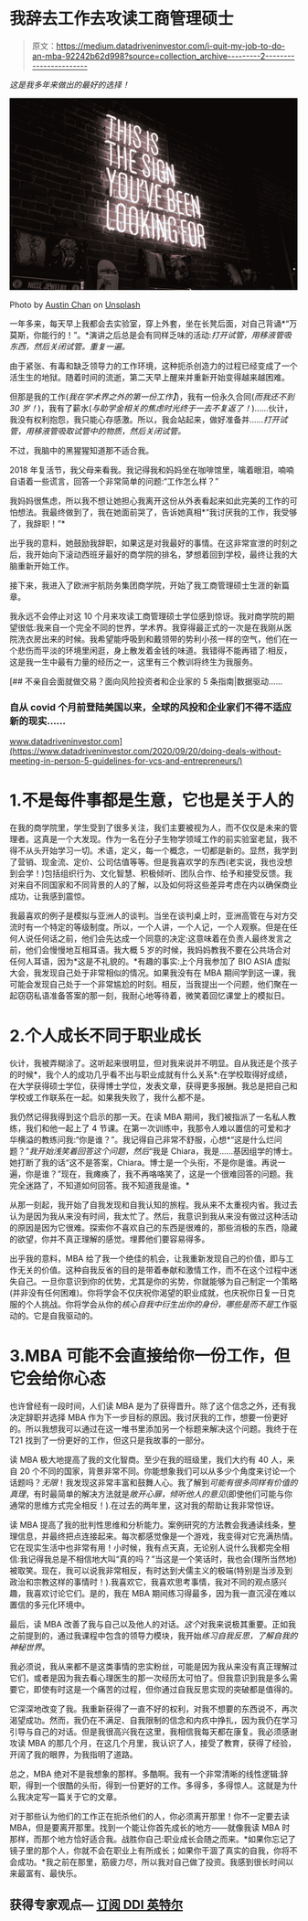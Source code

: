 # 我辞去工作去攻读工商管理硕士

> 原文：<https://medium.datadriveninvestor.com/i-quit-my-job-to-do-an-mba-92242b62d998?source=collection_archive---------2----------------------->

*这是我多年来做出的最好的选择！*

![](img/93690763ee5289e8df67a1aa93ed59c8.png)

Photo by [Austin Chan](https://unsplash.com/@austinchan?utm_source=unsplash&utm_medium=referral&utm_content=creditCopyText) on [Unsplash](https://unsplash.com/s/photos/personal-growth?utm_source=unsplash&utm_medium=referral&utm_content=creditCopyText)

一年多来，每天早上我都会去实验室，穿上外套，坐在长凳后面，对自己背诵*“万莫斯，你能行的！”。*演讲之后总是会有同样乏味的活动:*打开试管，用移液管吸东西，然后关闭试管。重复一遍。*

由于紧张、有毒和缺乏领导力的工作环境，这种扼杀创造力的过程已经变成了一个活生生的地狱。随着时间的流逝，第二天早上醒来并重新开始变得越来越困难。

但那是我的工作(*我在学术界之外的第一份工作】*)，我有一份永久合同(*而我还不到 30 岁！*)，我有了薪水(*与助学金相关的焦虑时光终于一去不复返了！*)……伙计，我没有权利抱怨，我只能心存感激。所以，我会站起来，做好准备并……*打开试管，用移液管吸取试管中的物质，然后关闭试管。*

不过，我脑中的黑猩猩知道那不适合我。

2018 年复活节，我父母来看我。我记得我和妈妈坐在咖啡馆里，噙着眼泪，喃喃自语着一些谎言，回答一个非常简单的问题:“工作怎么样？”

我妈妈很焦虑，所以我不想让她担心我离开这份从外表看起来如此完美的工作的可怕想法。我最终做到了，我在她面前哭了，告诉她真相*“我讨厌我的工作，我受够了，我辞职！”*

出乎我的意料，她鼓励我辞职，如果这是对我最好的事情。在这非常宣泄的时刻之后，我开始向下滚动西班牙最好的商学院的排名，梦想着回到学校，最终让我的大脑重新开始工作。

接下来，我进入了欧洲宇航防务集团商学院，开始了我工商管理硕士生涯的新篇章。

我永远不会停止对这 10 个月来攻读工商管理硕士学位感到惊讶。我对商学院的期望很低:我来自一个完全不同的世界，学术界。我穿得最正式的一次是在我刚从医院洗衣房出来的时候。我希望能呼吸到和戴领带的势利小孩一样的空气，他们在一个悲伤而平淡的环境里闲逛，身上散发着金钱的味道。我错得不能再错了:相反，这是我一生中最有力量的经历之一，这里有三个教训将终生为我服务。

[](https://www.datadriveninvestor.com/2020/09/20/doing-deals-without-meeting-in-person-5-guidelines-for-vcs-and-entrepreneurs/) [## 不亲自会面就做交易？面向风险投资者和企业家的 5 条指南|数据驱动……

### 自从 covid 个月前登陆美国以来，全球的风投和企业家们不得不适应新的现实……

www.datadriveninvestor.com](https://www.datadriveninvestor.com/2020/09/20/doing-deals-without-meeting-in-person-5-guidelines-for-vcs-and-entrepreneurs/) 

# 1.不是每件事都是生意，它也是关于人的

在我的商学院里，学生受到了很多关注，我们主要被视为人，而不仅仅是未来的管理者。这真是一个大发现。作为一名在分子生物学领域工作的前实验室老鼠，我不得不从头开始学习一切。术语，定义，每一个概念，一切都是新的。显然，我学到了营销、现金流、定价、公司估值等等。但是我喜欢学的东西(老实说，我也没想到会学！)包括组织行为、文化智慧、积极倾听、团队合作、给予和接受反馈。我对来自不同国家和不同背景的人的了解，以及如何将这些差异考虑在内以确保商业成功，让我感到震惊。

我最喜欢的例子是模拟与亚洲人的谈判。当坐在谈判桌上时，亚洲高管在与对方交流时有一个特定的等级制度。所以，一个人讲，一个人记，一个人观察。但是在任何人说任何话之前，他们会先达成一个同意的决定:这意味着在负责人最终发言之前，他们会慢慢地互相耳语。我大概 5 岁的时候，我妈妈教我不要在公共场合对任何人耳语，因为*这是不礼貌的。*有趣的事实:上个月我参加了 BIO ASIA 虚拟大会，我发现自己处于非常相似的情况。如果我没有在 MBA 期间学到这一课，我可能会发现自己处于一个非常尴尬的时刻。相反，当我提出一个问题，他们聚在一起窃窃私语准备答案的那一刻，我耐心地等待着，微笑着回忆课堂上的模拟日。

# 2.个人成长不同于职业成长

伙计，我被弄糊涂了。这听起来很明显，但对我来说并不明显。自从我还是个孩子的时候*，我个人的成功几乎看不出与职业成就有什么关系*:在学校取得好成绩，在大学获得硕士学位，获得博士学位，发表文章，获得更多报酬。我总是把自己和学校或工作联系在一起。如果我失败了，我什么都不是。

我仍然记得我得到这个启示的那一天。在读 MBA 期间，我们被指派了一名私人教练，我们和他一起上了 4 节课。在第一次训练中，我那令人难以置信的可爱和才华横溢的教练问我:“你是谁？”。我记得自己非常不舒服，心想*“这是什么烂问题？”*我开始浅笑着回答这个问题，然后*“我是 Chiara，我是……基因组学的博士。她打断了我的话“这不是答案，Chiara。博士是一个头衔，不是你是谁。再说一遍，你是谁？”现在，我瘫痪了，我不再咯咯笑了，这是一个很难回答的问题。我完全迷路了，不知道如何回答。我不知道我是谁。*

从那一刻起，我开始了自我发现和自我认知的旅程。我从来不太重视内省。我过去认为是因为我从来没有时间，我太忙了。然后，我意识到我从来没有做过这种活动的原因是因为它很难。探索你不喜欢自己的东西是很难的，那些消极的东西，隐藏的欲望，你并不真正理解的感觉。埋葬他们要容易得多。

出乎我的意料，MBA 给了我一个绝佳的机会，让我重新发现自己的价值，即与工作无关的价值。这种自我反省的目的是带着奉献和激情工作，而不在这个过程中迷失自己。一旦你意识到你的优势，尤其是你的劣势，你就能够为自己制定一个策略(并非没有任何困难)。你将学会不仅庆祝你渴望的职业成就，也庆祝你日复一日克服的个人挑战。你将学会从你的*核心自我中衍生出你的身份，*哪些是*而不是*工作驱动的。它是自我驱动的。

# 3.MBA 可能不会直接给你一份工作，但它会给你心态

也许曾经有一段时间，人们读 MBA 是为了获得晋升。除了这个信念之外，还有我决定辞职并选择 MBA 作为下一步目标的原因。我讨厌我的工作，想要一份更好的。所以我想我可以通过在这一堆书里添加另一个标题来解决这个问题。我终于在 T21 找到了一份更好的工作，但这只是我故事的一部分。

读 MBA 极大地提高了我的文化智商。至少在我的班级里，我们大约有 40 人，来自 20 个不同的国家，背景非常不同。你能想象我们可以从多少个角度来讨论一个话题吗？*无限*！我发现这非常丰富和鼓舞人心。我了解到*可能有很多同样有价值的真理*，有时最简单的解决方法就是*敞开心扉，倾听他人的意见*(即使他们可能与你通常的思维方式完全相反！).在过去的两年里，这对我的帮助让我非常惊讶。

读 MBA 提高了我的批判性思维和分析能力。案例研究的方法教会我通读线条，整理信息，并最终把点连接起来。每次都感觉像是一个游戏，我变得对它充满热情。它在现实生活中也非常有用！小时候，我有点天真，无论别人说什么我都完全相信:我记得我总是不相信地大叫“真的吗？”当这是一个笑话时，我也会(理所当然地)被取笑。现在，我可以说我非常相反，有时达到犬儒主义的极端(特别是当涉及到政治和宗教这样的事情时！).我喜欢它，我喜欢思考事情，我对不同的观点感兴趣，我喜欢讨论它们。是的，我在 MBA 期间练习得最多，因为我一直沉浸在难以置信的多元化环境中。

最后，读 MBA 改善了我与自己以及他人的对话。*这个*对我来说极其重要。正如我之前提到的，通过我课程中包含的领导力模块，我开始*练习自我反思，了解自我的神秘世界*。

我必须说，我从来都不是这类事情的忠实粉丝，可能是因为我从来没有真正理解过它们，或者是因为我去看心理医生的那一次经历太可怕了。但我意识到我是多么需要它，即使有时这是一个痛苦的过程，但你通过自我反思实现的突破都是值得的。

它深深地改变了我。我重新获得了一直不好的权利，对我不想要的东西说不，再次渴望成功。然而，我仍在不满足、自我限制的信念和内疚中挣扎，因为我仍在学习引导与自己的对话。但是我很高兴我在这里，我相信我每天都在康复。我必须感谢攻读 MBA 的那几个月，在这几个月里，我认识了人，接受了教育，获得了经验，开阔了我的眼界，为我指明了道路。

总之，MBA 绝对不是我想象的那样。多酷啊。我有一个非常清晰的线性逻辑:辞职，得到一个很酷的头衔，得到一份更好的工作。多得多，多得惊人。这就是为什么我决定写一篇关于它的文章。

对于那些认为他们的工作正在扼杀他们的人，你必须离开那里！你不一定要去读 MBA，但是要离开那里。找到一个能让你首先成长的地方——就像我读 MBA 时那样，而那个地方恰好适合我。战胜你自己:职业成长会随之而来。*如果你忘记了镜子里的那个人，你就不会在职业上有所成长；如果你干涸了真实的自我，你将不会成功。*我之前在那里，筋疲力尽，所以我对自己做了投资。我感到很长时间以来最富有、最快乐。

## 获得专家观点— [订阅 DDI 英特尔](https://datadriveninvestor.com/ddi-intel)